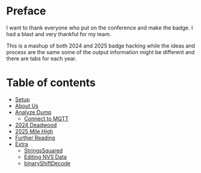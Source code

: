 # Preface

I want to thank everyone who put on the conference and make the badge. I had a blast and very thankful for my team.

This is a mashup of both 2024 and 2025 badge hacking while the ideas and process are the same some of the output information might be different and there are tabs for each year.

# Table of contents

- [Setup](Setup.md)
- [About Us](About-Us.md)
- [Analyze Dump](Analyzing-Flash-Dump.md)
  - [Connect to MQTT](Connecting-To-MQTT.md)
- [2024 Deadwood](Flags.md)
- [2025 Mile High](2025-Mile-High-Flags.md)
- [Further Reading](Further-Reading.md)
- [Extra](Extra.md)
  - [StringsSquared](StringsSquared.md)
  - [Editing NVS Data](Editing-NVS-Data.md)
  - [binaryShiftDecode](binaryShiftDecode.md)